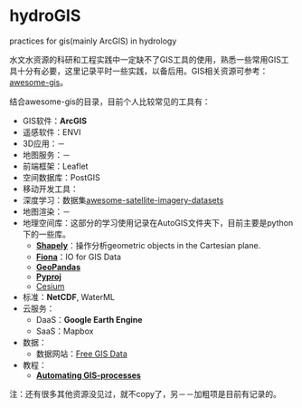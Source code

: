 # hydroGIS
practices for gis(mainly ArcGIS) in hydrology 

水文水资源的科研和工程实践中一定缺不了GIS工具的使用，熟悉一些常用GIS工具十分有必要，这里记录平时一些实践，以备后用。GIS相关资源可参考：[awesome-gis](https://github.com/sshuair/awesome-gis)。

结合awesome-gis的目录，目前个人比较常见的工具有：

- GIS软件：**ArcGIS**
- 遥感软件：ENVI
- 3D应用：－
- 地图服务：－
- 前端框架：Leaflet
- 空间数据库：PostGIS
- 移动开发工具：
- 深度学习：数据集[awesome-satellite-imagery-datasets](https://github.com/chrieke/awesome-satellite-imagery-datasets)
- 地图渲染：－
- 地理空间库：这部分的学习使用记录在AutoGIS文件夹下，目前主要是python下的一些库。
    - [**Shapely**](https://github.com/Toblerity/Shapely)：操作分析geometric objects in the Cartesian plane.
    - [**Fiona**](http://github.com/toblerity/fiona/)：IO for GIS Data
    - [**GeoPandas**](https://github.com/geopandas/geopandas)
    - [**Pyproj**](https://github.com/pyproj4/pyproj)
    - [Cesium](https://github.com/AnalyticalGraphicsInc/cesium)
- 标准：**NetCDF**, WaterML
- 云服务：
    - DaaS：**Google Earth Engine**
    - SaaS：Mapbox
- 数据：
    - 数据网站：[Free GIS Data](http://freegisdata.rtwilson.com/)
- 教程：
    - [**Automating GIS-processes**](https://automating-gis-processes.github.io/site/)

注：还有很多其他资源没见过，就不copy了，另－－加粗项是目前有记录的。